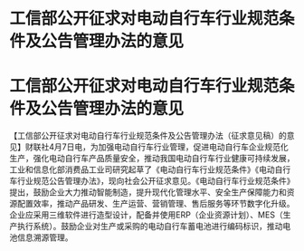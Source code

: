 # 工信部公开征求对电动自行车行业规范条件及公告管理办法的意见

# 工信部公开征求对电动自行车行业规范条件及公告管理办法的意见

【工信部公开征求对电动自行车行业规范条件及公告管理办法（征求意见稿）的意见】财联社4月7日电，为加强电动自行车行业管理，促进电动自行车企业规范化生产，强化电动自行车产品质量安全，推动我国电动自行车行业健康可持续发展，工业和信息化部消费品工业司研究起草了《电动自行车行业规范条件》《电动自行车行业规范公告管理办法》，现向社会公开征求意见。《电动自行车行业规范条件》提出，鼓励企业大力推动智能制造，提升现代化管理水平、安全生产保障能力和资源配置效率，推动产品研发、生产运营、营销管理、售后服务等环节数字化升级。企业应采用三维软件进行造型设计，配备并使用ERP（企业资源计划）、MES（生产执行系统）。鼓励企业对生产或采购的电动自行车蓄电池进行编码标识，推动电池信息溯源管理。

